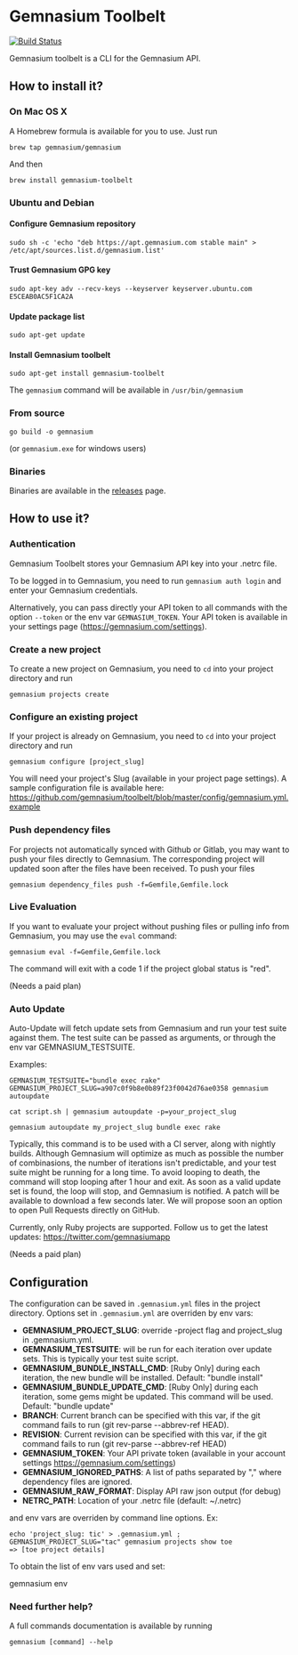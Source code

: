 # Gemnasium Toolbelt

[![Build Status](https://travis-ci.org/gemnasium/toolbelt.svg?branch=master)](https://travis-ci.org/gemnasium/toolbelt)

Gemnasium toolbelt is a CLI for the Gemnasium API.

## How to install it?

### On Mac OS X

A Homebrew formula is available for you to use. Just run

    brew tap gemnasium/gemnasium

And then

    brew install gemnasium-toolbelt

### Ubuntu and Debian

#### Configure Gemnasium repository

    sudo sh -c 'echo "deb https://apt.gemnasium.com stable main" > /etc/apt/sources.list.d/gemnasium.list'
    
#### Trust Gemnasium GPG key

    sudo apt-key adv --recv-keys --keyserver keyserver.ubuntu.com E5CEAB0AC5F1CA2A
    
#### Update package list

    sudo apt-get update
    
#### Install Gemnasium toolbelt

    sudo apt-get install gemnasium-toolbelt

The ```gemnasium``` command will be available in ```/usr/bin/gemnasium```

### From source

    go build -o gemnasium

(or ```gemnasium.exe``` for windows users)

### Binaries

Binaries are available in the [releases](https://github.com/gemnasium/toolbelt/releases) page.

## How to use it?

### Authentication

Gemnasium Toolbelt stores your Gemnasium API key into your .netrc file.

To be logged in to Gemnasium, you need to run `gemnasium auth login` and enter your Gemnasium credentials.

Alternatively, you can pass directly your API token to all commands with the option `--token` or the env var ```GEMNASIUM_TOKEN```.
Your API token is available in your settings page (https://gemnasium.com/settings).

### Create a new project

To create a new project on Gemnasium, you need to `cd` into your project directory and run

    gemnasium projects create

### Configure an existing project

If your project is already on Gemnasium, you need to `cd` into your project directory and run

    gemnasium configure [project_slug]

You will need your project's Slug (available in your project page settings).
A sample configuration file is available here: https://github.com/gemnasium/toolbelt/blob/master/config/gemnasium.yml.example 

### Push dependency files

For projects not automatically synced with Github or Gitlab, you may want to push your files directly to Gemnasium.
The corresponding project will updated soon after the files have been received. To push your files

    gemnasium dependency_files push -f=Gemfile,Gemfile.lock


### Live Evaluation

If you want to evaluate your project without pushing files or pulling info from Gemnasium, you may use the ```eval``` command:

    gemnasium eval -f=Gemfile,Gemfile.lock

The command will exit with a code 1 if the project global status is "red".

(Needs a paid plan)

### Auto Update

Auto-Update will fetch update sets from Gemnasium and run your test suite against them.
The test suite can be passed as arguments, or through the env var GEMNASIUM_TESTSUITE.

 Examples:

    GEMNASIUM_TESTSUITE="bundle exec rake" GEMNASIUM_PROJECT_SLUG=a907c0f9b8e0b89f23f0042d76ae0358 gemnasium autoupdate

    cat script.sh | gemnasium autoupdate -p=your_project_slug

    gemnasium autoupdate my_project_slug bundle exec rake

Typically, this command is to be used with a CI server, along with nightly builds. 
Although Gemnasium will optimize as much as possible the number of combinasions, the number of iterations isn't predictable, and your test suite might be running for a long time.
To avoid looping to death, the command will stop looping after 1 hour and exit.
As soon as a valid update set is found, the loop will stop, and Gemnasium is notified. A patch will be available to download a few seconds later.
We will propose soon an option to open Pull Requests directly on GitHub.

Currently, only Ruby projects are supported. Follow us to get the latest updates: https://twitter.com/gemnasiumapp

(Needs a paid plan)

## Configuration

The configuration can be saved in ```.gemnasium.yml``` files in the project directory.
Options set in ```.gemnasium.yml``` are overriden by env vars:


 * **GEMNASIUM_PROJECT_SLUG**: override -project flag and project_slug in .gemnasium.yml.
 * **GEMNASIUM_TESTSUITE**: will be run for each iteration over update sets. This is typically your test suite script.
 * **GEMNASIUM_BUNDLE_INSTALL_CMD**: [Ruby Only] during each iteration, the new bundle will be installed. Default: "bundle install"
 * **GEMNASIUM_BUNDLE_UPDATE_CMD**: [Ruby Only] during each iteration, some gems might be updated. This command will be used. Default: "bundle update"
 * **BRANCH**: Current branch can be specified with this var, if the git command fails to run (git rev-parse --abbrev-ref HEAD).
 * **REVISION**: Current revision can be specified with this var, if the git command fails to run (git rev-parse --abbrev-ref HEAD)
 * **GEMNASIUM_TOKEN**: Your API private token (available in your account settings https://gemnasium.com/settings)
 * **GEMNASIUM_IGNORED_PATHS**: A list of paths separated by "," where dependency files are ignored.
 * **GEMNASIUM_RAW_FORMAT**: Display API raw json output (for debug)
 * **NETRC_PATH**: Location of your .netrc file (default: ~/.netrc)

 and env vars are overriden by command line options.
 Ex: 

```
echo 'project_slug: tic' > .gemnasium.yml ; GEMNASIUM_PROJECT_SLUG="tac" gemnasium projects show toe
=> [toe project details]
```

To obtain the list of env vars used and set:

   gemnasium env

### Need further help?

A full commands documentation is available by running

    gemnasium [command] --help

